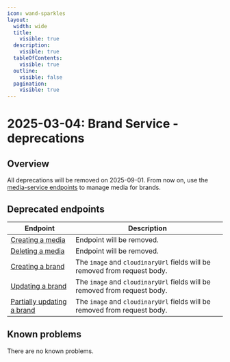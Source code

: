 ```yaml
---
icon: wand-sparkles
layout:
  width: wide 
  title:
    visible: true
  description:
    visible: true
  tableOfContents:
    visible: true
  outline:
    visible: false
  pagination:
    visible: true
---
```


# 2025-03-04: Brand Service - deprecations

## Overview

All deprecations will be removed on 2025-09-01. From now on, use the [media-service endpoints](https://developer.emporix.io/api-references/api-guides/media/media/api-reference/assets) to manage media for brands.

## Deprecated endpoints

| Endpoint                                                                          | Description                                                               |
|-----------------------------------------------------------------------------------|---------------------------------------------------------------------------|
| [Creating a media](https://developer.emporix.io/api-references/api-guides/products-labels-and-brands/brand-service/api-reference/media)                | Endpoint will be removed.                                                 |
| [Deleting a media](https://developer.emporix.io/api-references/api-guides/products-labels-and-brands/brand-service/api-reference/media#delete-media-mediaid)           | Endpoint will be removed.                                                 |
| [Creating a brand](https://developer.emporix.io/api-references/api-guides/products-labels-and-brands/brand-service/api-reference/brands#post-brands)              | The `image` and `cloudinaryUrl` fields will be removed from request body. |
| [Updating a brand](https://developer.emporix.io/api-references/api-guides/products-labels-and-brands/brand-service/api-reference/brands#put-brands-brandid)              | The `image` and `cloudinaryUrl` fields will be removed from request body. |
| [Partially updating a brand](https://developer.emporix.io/api-references/api-guides/products-labels-and-brands/brand-service/api-reference/brands#patch-brands-brandid)  | The `image` and `cloudinaryUrl` fields will be removed from request body. |

## Known problems

There are no known problems.